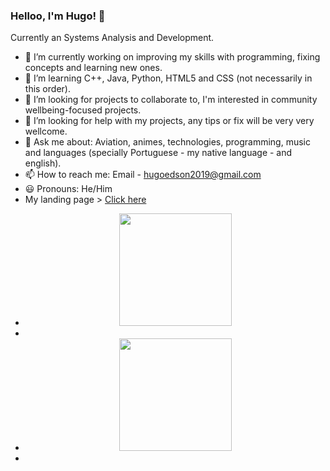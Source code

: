 ### Helloo, I'm Hugo! 👋

Currently an Systems Analysis and Development.

- 🔭 I’m currently working on improving my skills with programming, fixing concepts and learning new ones.
- 🌱 I’m learning C++, Java, Python, HTML5 and CSS (not necessarily in this order).
- 👯 I’m looking for projects to collaborate to, I'm interested in community wellbeing-focused projects.
- 🤔 I’m looking for help with my projects, any tips or fix will be very very wellcome.
- 💬 Ask me about: Aviation, animes, technologies, programming, music and languages (specially Portuguese - my native language - and english).
- 📫 How to reach me: Email - hugoedson2019@gmail.com
- 😃 Pronouns: He/Him<br>
- My landing page > <a href="https://huggosouza.github.io/" target="_blank">Click here</a>

<div align="center">
  <a href="https://github.com/huggosouza">
  <ul>
    <li><img height="180em" src="https://github-readme-stats.vercel.app/api?username=huggosouza&show_icons=true&theme=dark&include_all_commits=true&count_private=true"/><li>
    <li><img height="180em" src="https://github-readme-stats.vercel.app/api/top-langs/?username=huggosouza&layout=compact&langs_count=7&theme=dark"/><li>
  </ul>
</div>
